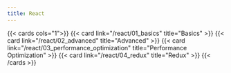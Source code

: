 ```yaml
---
title: React
---
```


{{< cards cols="1">}}
{{< card link="/react/01_basics" title="Basics" >}}
{{< card link="/react/02_advanced" title="Advanced" >}}
{{< card link="/react/03_performance_optimization" title="Performance Optimization" >}}
{{< card link="/react/04_redux" title="Redux" >}}
{{< /cards >}}
